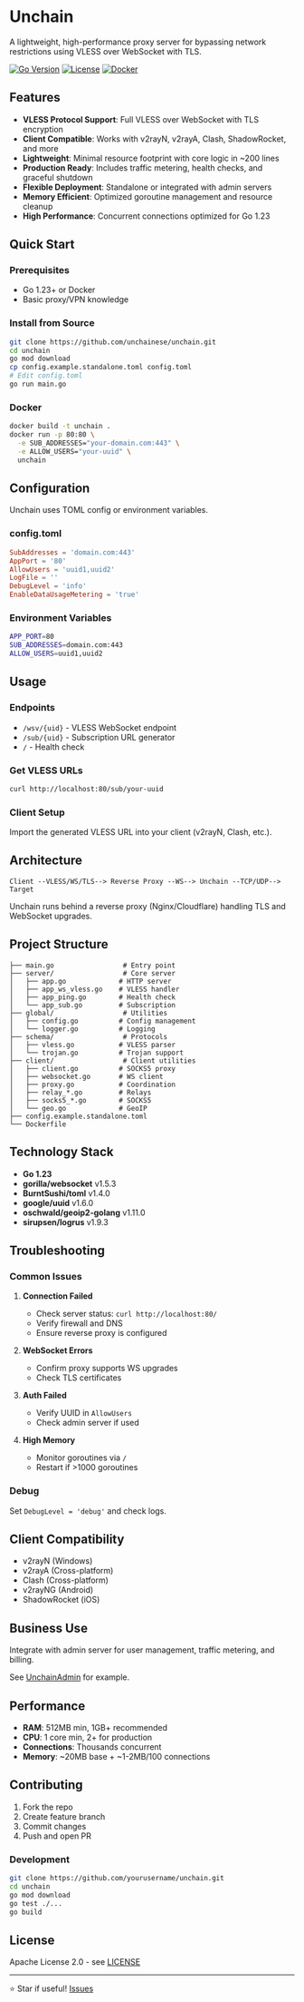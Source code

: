# Unchain

A lightweight, high-performance proxy server for bypassing network restrictions using VLESS over WebSocket with TLS.

[![Go Version](https://img.shields.io/badge/Go-1.23+-blue.svg)](https://golang.org/)
[![License](https://img.shields.io/badge/License-Apache%202.0-green.svg)](LICENSE)
[![Docker](https://img.shields.io/badge/Docker-Supported-blue.svg)](Dockerfile)

## Features

- **VLESS Protocol Support**: Full VLESS over WebSocket with TLS encryption
- **Client Compatible**: Works with v2rayN, v2rayA, Clash, ShadowRocket, and more
- **Lightweight**: Minimal resource footprint with core logic in ~200 lines
- **Production Ready**: Includes traffic metering, health checks, and graceful shutdown
- **Flexible Deployment**: Standalone or integrated with admin servers
- **Memory Efficient**: Optimized goroutine management and resource cleanup
- **High Performance**: Concurrent connections optimized for Go 1.23

## Quick Start

### Prerequisites
- Go 1.23+ or Docker
- Basic proxy/VPN knowledge

### Install from Source

```bash
git clone https://github.com/unchainese/unchain.git
cd unchain
go mod download
cp config.example.standalone.toml config.toml
# Edit config.toml
go run main.go
```

### Docker

```bash
docker build -t unchain .
docker run -p 80:80 \
  -e SUB_ADDRESSES="your-domain.com:443" \
  -e ALLOW_USERS="your-uuid" \
  unchain
```

## Configuration

Unchain uses TOML config or environment variables.

### config.toml

```toml
SubAddresses = 'domain.com:443'
AppPort = '80'
AllowUsers = 'uuid1,uuid2'
LogFile = ''
DebugLevel = 'info'
EnableDataUsageMetering = 'true'
```

### Environment Variables

```bash
APP_PORT=80
SUB_ADDRESSES=domain.com:443
ALLOW_USERS=uuid1,uuid2
```

## Usage

### Endpoints
- `/wsv/{uid}` - VLESS WebSocket endpoint
- `/sub/{uid}` - Subscription URL generator
- `/` - Health check

### Get VLESS URLs
```bash
curl http://localhost:80/sub/your-uuid
```

### Client Setup
Import the generated VLESS URL into your client (v2rayN, Clash, etc.).

## Architecture

```
Client --VLESS/WS/TLS--> Reverse Proxy --WS--> Unchain --TCP/UDP--> Target
```

Unchain runs behind a reverse proxy (Nginx/Cloudflare) handling TLS and WebSocket upgrades.

## Project Structure

```
├── main.go                 # Entry point
├── server/                 # Core server
│   ├── app.go             # HTTP server
│   ├── app_ws_vless.go    # VLESS handler
│   ├── app_ping.go        # Health check
│   └── app_sub.go         # Subscription
├── global/                 # Utilities
│   ├── config.go          # Config management
│   └── logger.go          # Logging
├── schema/                 # Protocols
│   ├── vless.go           # VLESS parser
│   └── trojan.go          # Trojan support
├── client/                 # Client utilities
│   ├── client.go          # SOCKS5 proxy
│   ├── websocket.go       # WS client
│   ├── proxy.go           # Coordination
│   ├── relay_*.go         # Relays
│   ├── socks5_*.go        # SOCKS5
│   └── geo.go             # GeoIP
├── config.example.standalone.toml
└── Dockerfile
```

## Technology Stack

- **Go 1.23**
- **gorilla/websocket** v1.5.3
- **BurntSushi/toml** v1.4.0
- **google/uuid** v1.6.0
- **oschwald/geoip2-golang** v1.11.0
- **sirupsen/logrus** v1.9.3

## Troubleshooting

### Common Issues

1. **Connection Failed**
   - Check server status: `curl http://localhost:80/`
   - Verify firewall and DNS
   - Ensure reverse proxy is configured

2. **WebSocket Errors**
   - Confirm proxy supports WS upgrades
   - Check TLS certificates

3. **Auth Failed**
   - Verify UUID in `AllowUsers`
   - Check admin server if used

4. **High Memory**
   - Monitor goroutines via `/`
   - Restart if >1000 goroutines

### Debug
Set `DebugLevel = 'debug'` and check logs.

## Client Compatibility

- v2rayN (Windows)
- v2rayA (Cross-platform)
- Clash (Cross-platform)
- v2rayNG (Android)
- ShadowRocket (iOS)

## Business Use

Integrate with admin server for user management, traffic metering, and billing.

See [UnchainAdmin](https://github.com/unchainese/unchainadmin) for example.

## Performance

- **RAM**: 512MB min, 1GB+ recommended
- **CPU**: 1 core min, 2+ for production
- **Connections**: Thousands concurrent
- **Memory**: ~20MB base + ~1-2MB/100 connections

## Contributing

1. Fork the repo
2. Create feature branch
3. Commit changes
4. Push and open PR

### Development

```bash
git clone https://github.com/yourusername/unchain.git
cd unchain
go mod download
go test ./...
go build
```

## License

Apache License 2.0 - see [LICENSE](LICENSE)

---

⭐ Star if useful! [Issues](https://github.com/unchainese/unchain/issues) 
